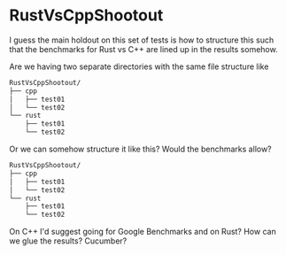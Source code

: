 # RustVsCppShootout

I guess the main holdout on this set of tests is how to structure this such that the benchmarks for Rust vs C++ are lined up in the results somehow. 

Are we having two separate directories with the same file structure like 

```bash
RustVsCppShootout/
├── cpp
│   ├── test01
│   └── test02
└── rust
    ├── test01
    └── test02
```

Or we can somehow structure it like this? Would the benchmarks allow? 
```bash
RustVsCppShootout/
├── cpp
│   ├── test01
│   └── test02
└── rust
    ├── test01
    └── test02
```

On C++ I'd suggest going for Google Benchmarks and on Rust? 
How can we glue the results? Cucumber? 
